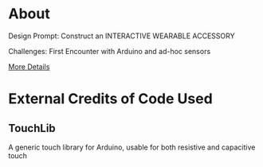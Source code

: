# About

Design Prompt: Construct an INTERACTIVE WEARABLE ACCESSORY 

Challenges: First Encounter with Arduino and ad-hoc sensors

[More Details](http://irenehmayor.me/project1.html)



# External Credits of Code Used
## TouchLib
A generic touch library for Arduino, usable for both resistive and capacitive touch
